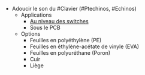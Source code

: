 - Adoucir le son du #Clavier (#Ptechinos, #Echinos)
	- Applications
		- [Au niveau des switches](https://switchandclick.com/pe-foam-mod/)
		- Sous le PCB
	- Options
		- Feuilles en polyéthylène (PE)
		- Feuilles en éthylène-acétate de vinyle (EVA)
		- Feuilles en polyuréthane (Poron)
		- Cuir
		- Liège